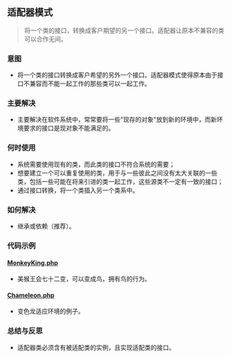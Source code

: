 ## 适配器模式
> 将一个类的接口，转换成客户期望的另一个接口。适配器让原本不兼容的类可以合作无间。

### 意图
* 将一个类的接口转换成客户希望的另外一个接口。适配器模式使得原本由于接口不兼容而不能一起工作的那些类可以一起工作。

### 主要解决
* 主要解决在软件系统中，常常要将一些"现存的对象"放到新的环境中，而新环境要求的接口是现对象不能满足的。

### 何时使用
* 系统需要使用现有的类，而此类的接口不符合系统的需要；
* 想要建立一个可以重复使用的类，用于与一些彼此之间没有太大关联的一些类，包括一些可能在将来引进的类一起工作，这些源类不一定有一致的接口；
* 通过接口转换，将一个类插入另一个类系中。

### 如何解决
* 继承或依赖（推荐）。

### 代码示例

#### <a href="https://github.com/hhe0/design-pattern/blob/master/adapter-pattern/MonkeyKing.php">MonkeyKing.php</a>
* 美猴王会七十二变，可以变成鸟，拥有鸟的行为。

#### <a href="https://github.com/hhe0/design-pattern/blob/master/adapter-pattern/Chameleon.php">Chameleon.php</a>
* 变色龙适应环境的例子。

### 总结与反思
* 适配器类必须含有被适配类的实例，且实现适配类的接口。